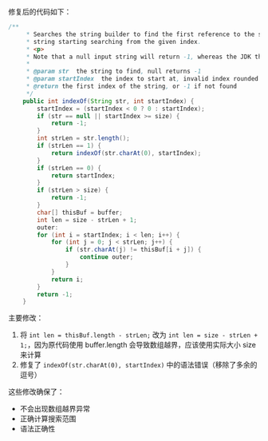 修复后的代码如下：

```java
/**
     * Searches the string builder to find the first reference to the specified
     * string starting searching from the given index.
     * <p>
     * Note that a null input string will return -1, whereas the JDK throws an exception.
     * 
     * @param str  the string to find, null returns -1
     * @param startIndex  the index to start at, invalid index rounded to edge
     * @return the first index of the string, or -1 if not found
     */
    public int indexOf(String str, int startIndex) {
        startIndex = (startIndex < 0 ? 0 : startIndex);
        if (str == null || startIndex >= size) {
            return -1;
        }
        int strLen = str.length();
        if (strLen == 1) {
            return indexOf(str.charAt(0), startIndex);
        }
        if (strLen == 0) {
            return startIndex;
        }
        if (strLen > size) {
            return -1;
        }
        char[] thisBuf = buffer;
        int len = size - strLen + 1;
        outer:
        for (int i = startIndex; i < len; i++) {
            for (int j = 0; j < strLen; j++) {
                if (str.charAt(j) != thisBuf[i + j]) {
                    continue outer;
                }
            }
            return i;
        }
        return -1;
    }
```

主要修改：
1. 将 `int len = thisBuf.length - strLen;` 改为 `int len = size - strLen + 1;`，因为原代码使用 buffer.length 会导致数组越界，应该使用实际大小 size 来计算
2. 修复了 `indexOf(str.charAt(0), startIndex)` 中的语法错误（移除了多余的逗号）

这些修改确保了：
- 不会出现数组越界异常
- 正确计算搜索范围
- 语法正确性